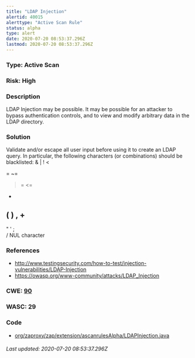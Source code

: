 ```yaml
---
title: "LDAP Injection"
alertid: 40015
alerttype: "Active Scan Rule"
status: alpha
type: alert
date: 2020-07-20 08:53:37.296Z
lastmod: 2020-07-20 08:53:37.296Z
---
```

### Type: Active Scan

### Risk: High

### Description

LDAP Injection may be possible. It may be possible for an attacker to bypass authentication controls, and to view and modify arbitrary data in the LDAP directory. 

### Solution

Validate and/or escape all user input before using it to create an LDAP query.  In particular, the following characters (or combinations) should be blacklisted:
&
|
!
<
>
=
~=
>=
<=
*
(
)
,
+
-
"
'
;
\
/
NUL character
 

### References

* http://www.testingsecurity.com/how-to-test/injection-vulnerabilities/LDAP-Injection
* https://owasp.org/www-community/attacks/LDAP_Injection

### CWE: [90](https://cwe.mitre.org/data/definitions/90.html)

### WASC:  29

### Code

 * [org/zaproxy/zap/extension/ascanrulesAlpha/LDAPInjection.java](https://github.com/zaproxy/zap-extensions/blob/master/addOns/ascanrulesAlpha/src/main/java/org/zaproxy/zap/extension/ascanrulesAlpha/LDAPInjection.java)

###### Last updated: 2020-07-20 08:53:37.296Z
